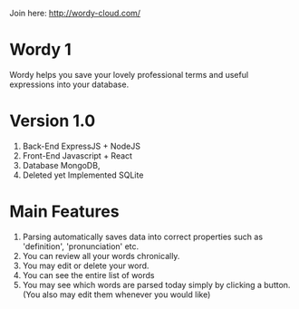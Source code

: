 Join here:
http://wordy-cloud.com/

# Wordy 1
Wordy helps you save your lovely professional terms and useful expressions into your database.

# Version 1.0
1. Back-End ExpressJS + NodeJS
2. Front-End Javascript + React
3. Database MongoDB, 
4. Deleted yet Implemented SQLite

# Main Features
1. Parsing automatically saves data into correct properties such as 'definition', 'pronunciation' etc.
2. You can review all your words chronically.
3. You may edit or delete your word.
4. You can see the entire list of words
5. You may see which words are parsed today simply by clicking a button. (You also may edit them whenever you would like)
